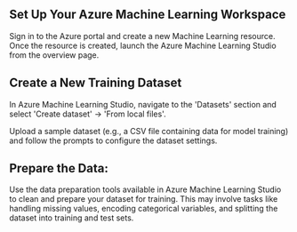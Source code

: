 ## Set Up Your Azure Machine Learning Workspace

Sign in to the Azure portal and create a new Machine Learning resource.
Once the resource is created, launch the Azure Machine Learning Studio from the overview page.

## Create a New Training Dataset

In Azure Machine Learning Studio, navigate to the 'Datasets' section and select 'Create dataset' -> 'From local files'.

Upload a sample dataset (e.g., a CSV file containing data for model training) and follow the prompts to configure the dataset settings.

## Prepare the Data:

Use the data preparation tools available in Azure Machine Learning Studio to clean and prepare your dataset for training. This may involve tasks like handling missing values, encoding categorical variables, and splitting the dataset into training and test sets.
